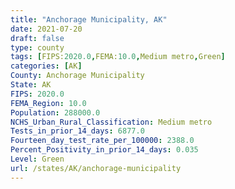 ```yaml
---
title: "Anchorage Municipality, AK"
date: 2021-07-20
draft: false
type: county
tags: [FIPS:2020.0,FEMA:10.0,Medium metro,Green]
categories: [AK]
County: Anchorage Municipality
State: AK
FIPS: 2020.0
FEMA_Region: 10.0
Population: 288000.0
NCHS_Urban_Rural_Classification: Medium metro
Tests_in_prior_14_days: 6877.0
Fourteen_day_test_rate_per_100000: 2388.0
Percent_Positivity_in_prior_14_days: 0.035
Level: Green
url: /states/AK/anchorage-municipality
---
```



